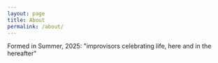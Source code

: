 ```yaml
---
layout: page
title: About
permalink: /about/
---
```


Formed in Summer, 2025: "improvisors celebrating life, here and in the hereafter"
